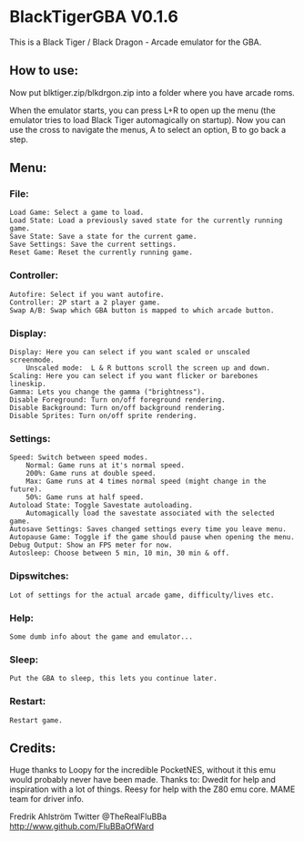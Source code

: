 # BlackTigerGBA V0.1.6

This is a Black Tiger / Black Dragon - Arcade emulator for the GBA.

## How to use:
Now put blktiger.zip/blkdrgon.zip into a folder where you have arcade roms.

When the emulator starts, you can press L+R to open up the menu (the emulator
tries to load Black Tiger automagically on startup). Now you can use the cross
to navigate the menus, A to select an option, B to go back a step.

## Menu:
### File:
	Load Game: Select a game to load.
	Load State: Load a previously saved state for the currently running game.
	Save State: Save a state for the current game.
	Save Settings: Save the current settings.
	Reset Game: Reset the currently running game.
### Controller:
	Autofire: Select if you want autofire.
	Controller: 2P start a 2 player game.
	Swap A/B: Swap which GBA button is mapped to which arcade button.
### Display:
	Display: Here you can select if you want scaled or unscaled screenmode.
		Unscaled mode:  L & R buttons scroll the screen up and down.
	Scaling: Here you can select if you want flicker or barebones lineskip.
	Gamma: Lets you change the gamma ("brightness").
	Disable Foreground: Turn on/off foreground rendering.
	Disable Background: Turn on/off background rendering.
	Disable Sprites: Turn on/off sprite rendering.
### Settings:
	Speed: Switch between speed modes.
		Normal: Game runs at it's normal speed.
		200%: Game runs at double speed.
		Max: Game runs at 4 times normal speed (might change in the future).
		50%: Game runs at half speed.
	Autoload State: Toggle Savestate autoloading.
		Automagically load the savestate associated with the selected game.
	Autosave Settings: Saves changed settings every time you leave menu.
	Autopause Game: Toggle if the game should pause when opening the menu.
	Debug Output: Show an FPS meter for now.
	Autosleep: Choose between 5 min, 10 min, 30 min & off.
### Dipswitches:
	Lot of settings for the actual arcade game, difficulty/lives etc.
### Help:
	Some dumb info about the game and emulator...
### Sleep:
	Put the GBA to sleep, this lets you continue later.

### Restart:
	Restart game.

## Credits:
Huge thanks to Loopy for the incredible PocketNES, without it this emu would
probably never have been made.
Thanks to:
Dwedit for help and inspiration with a lot of things.
Reesy for help with the Z80 emu core.
MAME team for driver info.


Fredrik Ahlström
Twitter @TheRealFluBBa
http://www.github.com/FluBBaOfWard

